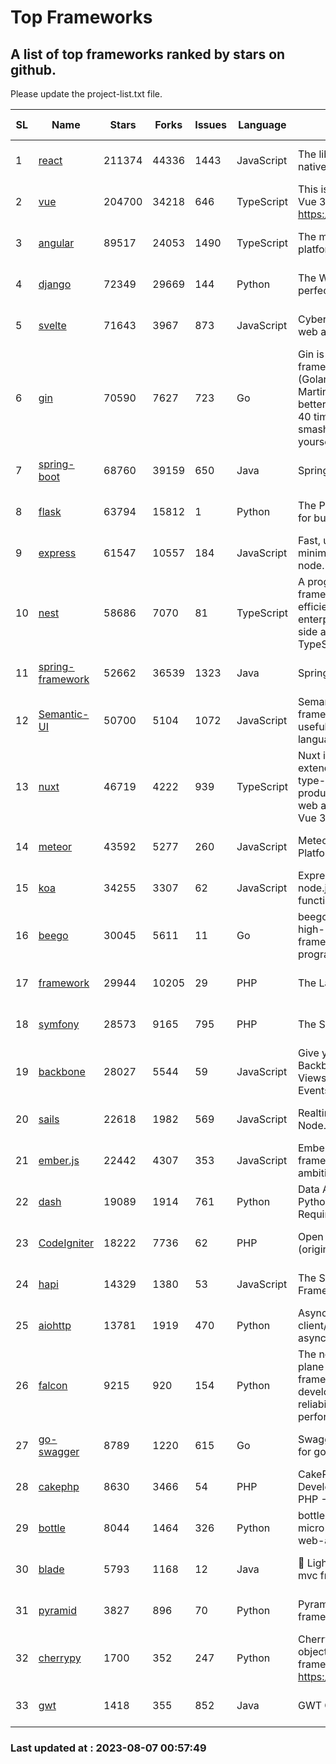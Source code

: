 # Top Frameworks
## A list of top frameworks ranked by stars on github.  
Please update the project-list.txt file.

| SL| Name  | Stars| Forks| Issues | Language | Description | Last Commit |
| --| ------| -----| ---- | ------ | -------- | ----------- | ----------- |
| 1 | [react](https://github.com/facebook/react) | 211374 | 44336 | 1443 | JavaScript | The library for web and native user interfaces | 2023-08-03 19:02:18 |
| 2 | [vue](https://github.com/vuejs/vue) | 204700 | 34218 | 646 | TypeScript | This is the repo for Vue 2. For Vue 3, go to https://github.com/vuejs/core | 2023-04-27 09:43:19 |
| 3 | [angular](https://github.com/angular/angular) | 89517 | 24053 | 1490 | TypeScript | The modern web developer’s platform | 2023-08-04 20:00:44 |
| 4 | [django](https://github.com/django/django) | 72349 | 29669 | 144 | Python | The Web framework for perfectionists with deadlines. | 2023-08-05 16:23:38 |
| 5 | [svelte](https://github.com/sveltejs/svelte) | 71643 | 3967 | 873 | JavaScript | Cybernetically enhanced web apps | 2023-08-04 13:42:17 |
| 6 | [gin](https://github.com/gin-gonic/gin) | 70590 | 7627 | 723 | Go | Gin is a HTTP web framework written in Go (Golang). It features a Martini-like API with much better performance -- up to 40 times faster. If you need smashing performance, get yourself some Gin. | 2023-08-04 02:58:46 |
| 7 | [spring-boot](https://github.com/spring-projects/spring-boot) | 68760 | 39159 | 650 | Java | Spring Boot | 2023-08-04 18:27:53 |
| 8 | [flask](https://github.com/pallets/flask) | 63794 | 15812 | 1 | Python | The Python micro framework for building web applications. | 2023-08-01 16:59:06 |
| 9 | [express](https://github.com/expressjs/express) | 61547 | 10557 | 184 | JavaScript | Fast, unopinionated, minimalist web framework for node. | 2023-05-16 01:53:48 |
| 10 | [nest](https://github.com/nestjs/nest) | 58686 | 7070 | 81 | TypeScript | A progressive Node.js framework for building efficient, scalable, and enterprise-grade server-side applications with TypeScript/JavaScript 🚀 | 2023-08-03 06:47:38 |
| 11 | [spring-framework](https://github.com/spring-projects/spring-framework) | 52662 | 36539 | 1323 | Java | Spring Framework | 2023-08-06 13:00:42 |
| 12 | [Semantic-UI](https://github.com/Semantic-Org/Semantic-UI) | 50700 | 5104 | 1072 | JavaScript | Semantic is a UI component framework based around useful principles from natural language. | 2023-01-11 17:05:32 |
| 13 | [nuxt](https://github.com/nuxt/nuxt) | 46719 | 4222 | 939 | TypeScript | Nuxt is an intuitive and extendable way to create type-safe, performant and production-grade full-stack web apps and websites with Vue 3. | 2023-08-06 18:31:22 |
| 14 | [meteor](https://github.com/meteor/meteor) | 43592 | 5277 | 260 | JavaScript | Meteor, the JavaScript App Platform | 2023-08-04 14:38:41 |
| 15 | [koa](https://github.com/koajs/koa) | 34255 | 3307 | 62 | JavaScript | Expressive middleware for node.js using ES2017 async functions | 2023-05-17 07:50:49 |
| 16 | [beego](https://github.com/beego/beego) | 30045 | 5611 | 11 | Go | beego is an open-source, high-performance web framework for the Go programming language. | 2023-07-31 15:08:36 |
| 17 | [framework](https://github.com/laravel/framework) | 29944 | 10205 | 29 | PHP | The Laravel Framework. | 2023-08-04 18:06:48 |
| 18 | [symfony](https://github.com/symfony/symfony) | 28573 | 9165 | 795 | PHP | The Symfony PHP framework | 2023-08-05 14:35:33 |
| 19 | [backbone](https://github.com/jashkenas/backbone) | 28027 | 5544 | 59 | JavaScript | Give your JS App some Backbone with Models, Views, Collections, and Events | 2023-07-28 19:23:02 |
| 20 | [sails](https://github.com/balderdashy/sails) | 22618 | 1982 | 569 | JavaScript | Realtime MVC Framework for Node.js | 2023-07-21 23:31:37 |
| 21 | [ember.js](https://github.com/emberjs/ember.js) | 22442 | 4307 | 353 | JavaScript | Ember.js - A JavaScript framework for creating ambitious web applications | 2023-08-04 16:27:33 |
| 22 | [dash](https://github.com/plotly/dash) | 19089 | 1914 | 761 | Python | Data Apps & Dashboards for Python. No JavaScript Required. | 2023-07-25 15:55:07 |
| 23 | [CodeIgniter](https://github.com/bcit-ci/CodeIgniter) | 18222 | 7736 | 62 | PHP | Open Source PHP Framework (originally from EllisLab) | 2023-04-07 17:57:13 |
| 24 | [hapi](https://github.com/hapijs/hapi) | 14329 | 1380 | 53 | JavaScript | The Simple, Secure Framework Developers Trust | 2023-04-24 22:09:20 |
| 25 | [aiohttp](https://github.com/aio-libs/aiohttp) | 13781 | 1919 | 470 | Python | Asynchronous HTTP client/server framework for asyncio and Python | 2023-08-07 00:28:34 |
| 26 | [falcon](https://github.com/falconry/falcon) | 9215 | 920 | 154 | Python | The no-magic web data plane API and microservices framework for Python developers, with a focus on reliability, correctness, and performance at scale. | 2023-07-18 11:41:57 |
| 27 | [go-swagger](https://github.com/go-swagger/go-swagger) | 8789 | 1220 | 615 | Go | Swagger 2.0 implementation for go | 2023-07-24 18:20:14 |
| 28 | [cakephp](https://github.com/cakephp/cakephp) | 8630 | 3466 | 54 | PHP | CakePHP: The Rapid Development Framework for PHP - Official Repository | 2023-08-05 15:33:05 |
| 29 | [bottle](https://github.com/bottlepy/bottle) | 8044 | 1464 | 326 | Python | bottle.py is a fast and simple micro-framework for python web-applications. | 2022-09-05 15:24:52 |
| 30 | [blade](https://github.com/lets-blade/blade) | 5793 | 1168 | 12 | Java | :rocket: Lightning fast and elegant mvc framework for Java8 | 2023-06-16 05:18:49 |
| 31 | [pyramid](https://github.com/Pylons/pyramid) | 3827 | 896 | 70 | Python | Pyramid - A Python web framework | 2023-05-11 06:49:29 |
| 32 | [cherrypy](https://github.com/cherrypy/cherrypy) | 1700 | 352 | 247 | Python | CherryPy is a pythonic, object-oriented HTTP framework.      https://cherrypy.dev | 2023-08-04 13:52:17 |
| 33 | [gwt](https://github.com/gwtproject/gwt) | 1418 | 355 | 852 | Java | GWT Open Source Project | 2023-07-03 13:48:40 |

### Last updated at : 2023-08-07 00:57:49
